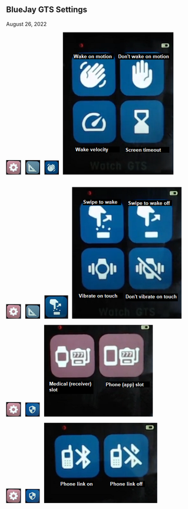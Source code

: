 ## BlueJay GTS Settings  
August 26, 2022  

![](./images/bj_stngs_stngs.png)  &nbsp;  ![](./images/bj_stngs_ruler.png)  &nbsp;  ![](./images/bj_stngs_hand.png)  &nbsp;  ![](./images/bj_stngs_motion.png)  
<br/>  
  
![](./images/bj_stngs_stngs.png)  &nbsp;  ![](./images/bj_stngs_ruler.png)  &nbsp;  ![](./images/bj_stngs_swipe.png)  &nbsp; ![](./images/bj_stngs_touch.png)  
  
![](./images/bj_stngs_stngs.png)  &nbsp;  ![](./images/bj_stngs_admn.png)  &nbsp;   ![](./images/bj_stngs_slots.png)  
  
![](./images/bj_stngs_stngs.png)  &nbsp;  ![](./images/bj_stngs_admn.png)  &nbsp;   ![](./images/bj_stngs_phonelink.png)  
  

